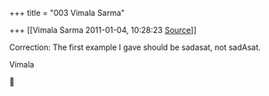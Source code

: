 +++
title = "003 Vimala Sarma"

+++
[[Vimala Sarma	2011-01-04, 10:28:23 [Source](https://groups.google.com/g/samskrita/c/0oGCp8epmvQ)]]



Correction: The first example I gave should be sadasat, not sadAsat.

Vimala



